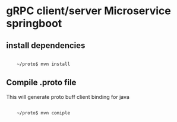 # gRPC client/server Microservice springboot

## install dependencies

```sh

    ~/proto$ mvn install

```

## Compile .proto file

This will generate proto buff client binding for java

```sh

    ~/proto$ mvn comiple

```

